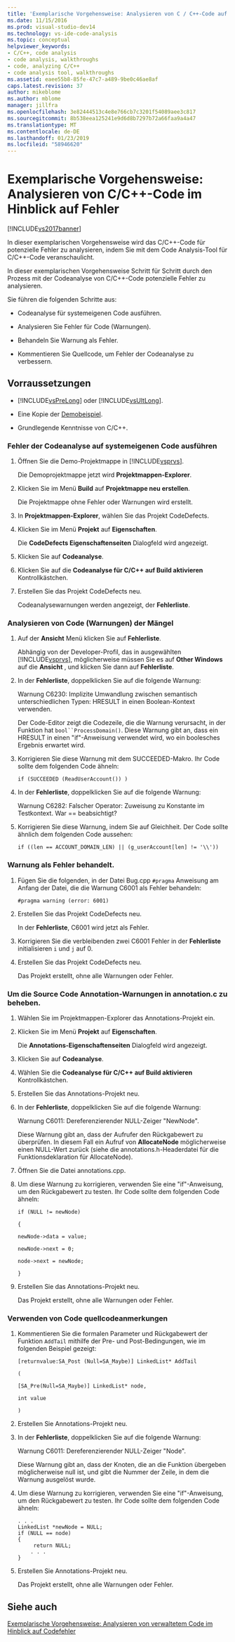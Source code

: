 ```yaml
---
title: 'Exemplarische Vorgehensweise: Analysieren von C / C++-Code auf Fehler | Microsoft-Dokumentation'
ms.date: 11/15/2016
ms.prod: visual-studio-dev14
ms.technology: vs-ide-code-analysis
ms.topic: conceptual
helpviewer_keywords:
- C/C++, code analysis
- code analysis, walkthroughs
- code, analyzing C/C++
- code analysis tool, walkthroughs
ms.assetid: eaee55b8-85fe-47c7-a489-9be0c46ae8af
caps.latest.revision: 37
author: mikeblome
ms.author: mblome
manager: jillfra
ms.openlocfilehash: 3e82444513c4e8e766cb7c3201f54089aee3c817
ms.sourcegitcommit: 8b538eea125241e9d6d8b7297b72a66faa9a4a47
ms.translationtype: MT
ms.contentlocale: de-DE
ms.lasthandoff: 01/23/2019
ms.locfileid: "58946620"
---
```

# <a name="walkthrough-analyzing-cc-code-for-defects"></a>Exemplarische Vorgehensweise: Analysieren von C/C++-Code im Hinblick auf Fehler
[!INCLUDE[vs2017banner](../includes/vs2017banner.md)]

In dieser exemplarischen Vorgehensweise wird das C/C++-Code für potenzielle Fehler zu analysieren, indem Sie mit dem Code Analysis-Tool für C/C++-Code veranschaulicht.  
  
 In dieser exemplarischen Vorgehensweise Schritt für Schritt durch den Prozess mit der Codeanalyse von C/C++-Code potenzielle Fehler zu analysieren.  
  
 Sie führen die folgenden Schritte aus:  
  
-   Codeanalyse für systemeigenen Code ausführen.  
  
-   Analysieren Sie Fehler für Code (Warnungen).  
  
-   Behandeln Sie Warnung als Fehler.  
  
-   Kommentieren Sie Quellcode, um Fehler der Codeanalyse zu verbessern.  
  
## <a name="prerequisites"></a>Vorraussetzungen  
  
-   [!INCLUDE[vsPreLong](../includes/vsprelong-md.md)] oder [!INCLUDE[vsUltLong](../includes/vsultlong-md.md)].  
  
-   Eine Kopie der [Demobeispiel](../code-quality/demo-sample.md).  
  
-   Grundlegende Kenntnisse von C/C++.  
  
### <a name="to-run-code-defect-analysis-on-native-code"></a>Fehler der Codeanalyse auf systemeigenen Code ausführen  
  
1.  Öffnen Sie die Demo-Projektmappe in [!INCLUDE[vsprvs](../includes/vsprvs-md.md)].  
  
     Die Demoprojektmappe jetzt wird **Projektmappen-Explorer**.  
  
2.  Klicken Sie im Menü **Build** auf **Projektmappe neu erstellen**.  
  
     Die Projektmappe ohne Fehler oder Warnungen wird erstellt.  
  
3.  In **Projektmappen-Explorer**, wählen Sie das Projekt CodeDefects.  
  
4.  Klicken Sie im Menü **Projekt** auf **Eigenschaften**.  
  
     Die **CodeDefects Eigenschaftenseiten** Dialogfeld wird angezeigt.  
  
5.  Klicken Sie auf **Codeanalyse**.  
  
6.  Klicken Sie auf die **Codeanalyse für C/C++ auf Build aktivieren** Kontrollkästchen.  
  
7.  Erstellen Sie das Projekt CodeDefects neu.  
  
     Codeanalysewarnungen werden angezeigt, der **Fehlerliste**.  
  
### <a name="to-analyze-code-defect-warnings"></a>Analysieren von Code (Warnungen) der Mängel  
  
1.  Auf der **Ansicht** Menü klicken Sie auf **Fehlerliste**.  
  
     Abhängig von der Developer-Profil, das in ausgewählten [!INCLUDE[vsprvs](../includes/vsprvs-md.md)], möglicherweise müssen Sie es auf **Other Windows** auf die **Ansicht** , und klicken Sie dann auf **Fehlerliste**.  
  
2.  In der **Fehlerliste**, doppelklicken Sie auf die folgende Warnung:  
  
     Warnung C6230: Implizite Umwandlung zwischen semantisch unterschiedlichen Typen: HRESULT in einen Boolean-Kontext verwenden.  
  
     Der Code-Editor zeigt die Codezeile, die die Warnung verursacht, in der Funktion hat `bool``ProcessDomain()`. Diese Warnung gibt an, dass ein HRESULT in einen "if"-Anweisung verwendet wird, wo ein boolesches Ergebnis erwartet wird.  
  
3.  Korrigieren Sie diese Warnung mit dem SUCCEEDED-Makro. Ihr Code sollte dem folgenden Code ähneln:  
  
    ```  
    if (SUCCEEDED (ReadUserAccount()) )  
    ```  
  
4.  In der **Fehlerliste**, doppelklicken Sie auf die folgende Warnung:  
  
     Warnung C6282: Falscher Operator: Zuweisung zu Konstante im Testkontext. War == beabsichtigt?  
  
5.  Korrigieren Sie diese Warnung, indem Sie auf Gleichheit. Der Code sollte ähnlich dem folgenden Code aussehen:  
  
    ```  
    if ((len == ACCOUNT_DOMAIN_LEN) || (g_userAccount[len] != '\\'))  
    ```  
  
### <a name="to-treat-warning-as-an-error"></a>Warnung als Fehler behandelt.  
  
1.  Fügen Sie die folgenden, in der Datei Bug.cpp `#pragma` Anweisung am Anfang der Datei, die die Warnung C6001 als Fehler behandeln:  
  
    ```  
    #pragma warning (error: 6001)  
    ```  
  
2.  Erstellen Sie das Projekt CodeDefects neu.  
  
     In der **Fehlerliste**, C6001 wird jetzt als Fehler.  
  
3.  Korrigieren Sie die verbleibenden zwei C6001 Fehler in der **Fehlerliste** initialisieren `i` und `j` auf 0.  
  
4.  Erstellen Sie das Projekt CodeDefects neu.  
  
     Das Projekt erstellt, ohne alle Warnungen oder Fehler.  
  
### <a name="to-correct-the-source-code-annotation-warnings-in-annotationc"></a>Um die Source Code Annotation-Warnungen in annotation.c zu beheben.  
  
1.  Wählen Sie im Projektmappen-Explorer das Annotations-Projekt ein.  
  
2.  Klicken Sie im Menü **Projekt** auf **Eigenschaften**.  
  
     Die **Annotations-Eigenschaftenseiten** Dialogfeld wird angezeigt.  
  
3.  Klicken Sie auf **Codeanalyse**.  
  
4.  Wählen Sie die **Codeanalyse für C/C++ auf Build aktivieren** Kontrollkästchen.  
  
5.  Erstellen Sie das Annotations-Projekt neu.  
  
6.  In der **Fehlerliste**, doppelklicken Sie auf die folgende Warnung:  
  
     Warnung C6011: Dereferenzierender NULL-Zeiger "NewNode".  
  
     Diese Warnung gibt an, dass der Aufrufer den Rückgabewert zu überprüfen. In diesem Fall ein Aufruf von **AllocateNode** möglicherweise einen NULL-Wert zurück (siehe die annotations.h-Headerdatei für die Funktionsdeklaration für AllocateNode).  
  
7.  Öffnen Sie die Datei annotations.cpp.  
  
8.  Um diese Warnung zu korrigieren, verwenden Sie eine "if"-Anweisung, um den Rückgabewert zu testen. Ihr Code sollte dem folgenden Code ähneln:  
  
     `if (NULL != newNode)`  
  
     `{`  
  
     `newNode->data = value;`  
  
     `newNode->next = 0;`  
  
     `node->next = newNode;`  
  
     `}`  
  
9. Erstellen Sie das Annotations-Projekt neu.  
  
     Das Projekt erstellt, ohne alle Warnungen oder Fehler.  
  
### <a name="to-use-source-code-annotation"></a>Verwenden von Code quellcodeanmerkungen  
  
1.  Kommentieren Sie die formalen Parameter und Rückgabewert der Funktion `AddTail` mithilfe der Pre- und Post-Bedingungen, wie im folgenden Beispiel gezeigt:  
  
     `[returnvalue:SA_Post (Null=SA_Maybe)] LinkedList* AddTail`  
  
     `(`  
  
     `[SA_Pre(Null=SA_Maybe)] LinkedList* node,`  
  
     `int value`  
  
     `)`  
  
2.  Erstellen Sie Annotations-Projekt neu.  
  
3.  In der **Fehlerliste**, doppelklicken Sie auf die folgende Warnung:  
  
     Warnung C6011: Dereferenzierender NULL-Zeiger "Node".  
  
     Diese Warnung gibt an, dass der Knoten, die an die Funktion übergeben möglicherweise null ist, und gibt die Nummer der Zeile, in dem die Warnung ausgelöst wurde.  
  
4.  Um diese Warnung zu korrigieren, verwenden Sie eine "if"-Anweisung, um den Rückgabewert zu testen. Ihr Code sollte dem folgenden Code ähneln:  
  
    ```  
    . . .  
    LinkedList *newNode = NULL;   
    if (NULL == node)  
    {  
         return NULL;  
        . . .  
    }  
    ```  
  
5.  Erstellen Sie Annotations-Projekt neu.  
  
     Das Projekt erstellt, ohne alle Warnungen oder Fehler.  
  
## <a name="see-also"></a>Siehe auch  
 [Exemplarische Vorgehensweise: Analysieren von verwaltetem Code im Hinblick auf Codefehler](../code-quality/walkthrough-analyzing-managed-code-for-code-defects.md)
